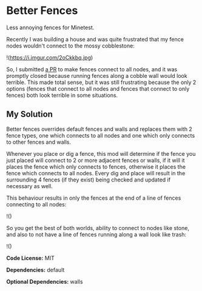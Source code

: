 # Better Fences

Less annoying fences for Minetest.

Recently I was building a house and was quite frustrated that my fence nodes wouldn't connect to the mossy cobblestone:

!(https://i.imgur.com/2oCkkbq.jpg)

So, I submitted [a PR](https://github.com/minetest/minetest_game/issues/2205) to make fences connect to all nodes, and it was promptly closed because running fences along a cobble wall would look terrible. This made total sense, but it was still frustrating because the only 2 options (fences that connect to all nodes and fences that connect to only fences) both look terrible in some situations.

## My Solution

Better fences overrides default fences and walls and replaces them with 2 fence types, one which connects to all nodes and one which only connects to other fences and walls.

Whenever you place or dig a fence, this mod will determine if the fence you just placed will connect to 2 or more adjacent fences or walls, if it will it places the fence which only connects to fences, otherwise it places the fence which connects to all nodes. Every dig and place will result in the surrounding 4 fences (if they exist) being checked and updated if necessary as well.

This behaviour results in only the fences at the end of a line of fences connecting to all nodes:

!()

So you get the best of both worlds, ability to connect to nodes like stone, and also to not have a line of fences running along a wall look like trash:

!()

**Code License:** MIT

**Dependencies:** default

**Optional Dependencies:** walls